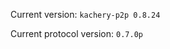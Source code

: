 <!-- This file was automatically generated by jinjaroot. Do not edit directly. -->
Current version: `kachery-p2p 0.8.24`

Current protocol version: `0.7.0p`